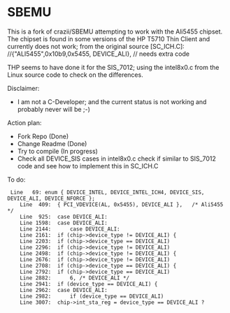# SBEMU

This is a fork of crazii/SBEMU attempting to work with the Ali5455 chipset.
The chipset is found in some versions of the HP T5710 Thin Client and currently does not work; from the original source [SC_ICH.C]:
 //{"ALI5455",0x10b9,0x5455, DEVICE_ALI}, // needs extra code

 THP seems to have done it for the SIS_7012; using the intel8x0.c from the Linux source code to check on the differences.

Disclaimer:
- I am not a C-Developer; and the current status is not working and probably never will be ;-)

Action plan:
- Fork Repo (Done)
- Change Readme (Done)
- Try to compile (In progress)
- Check all DEVICE_SIS cases in intel8x0.c check if similar to SIS_7012 code and see how to implement this in SC_ICH.C

To do:
```
 Line   69: enum { DEVICE_INTEL, DEVICE_INTEL_ICH4, DEVICE_SIS, DEVICE_ALI, DEVICE_NFORCE };
	Line  409: 	{ PCI_VDEVICE(AL, 0x5455), DEVICE_ALI },   /* Ali5455 */
	Line  925: 	case DEVICE_ALI:
	Line 1598: 	case DEVICE_ALI:
	Line 2144: 		case DEVICE_ALI:
	Line 2161: 	if (chip->device_type != DEVICE_ALI) {
	Line 2203: 	if (chip->device_type == DEVICE_ALI)
	Line 2296: 	if (chip->device_type != DEVICE_ALI)
	Line 2498: 	if (chip->device_type != DEVICE_ALI) {
	Line 2676: 	if (chip->device_type != DEVICE_ALI)
	Line 2708: 	if (chip->device_type == DEVICE_ALI) {
	Line 2792: 	if (chip->device_type == DEVICE_ALI)
	Line 2882: 		6, /* DEVICE_ALI */
	Line 2941: 	if (device_type == DEVICE_ALI) {
	Line 2962: 	case DEVICE_ALI:
	Line 2982: 		if (device_type == DEVICE_ALI)
	Line 3007: 	chip->int_sta_reg = device_type == DEVICE_ALI ?
```
